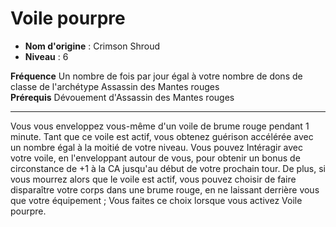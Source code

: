 # Voile pourpre

 * **Nom d'origine** : Crimson Shroud
 * **Niveau** : 6


<p><span id="ctl00_MainContent_DetailedOutput"><strong>Fréquence</strong> Un nombre de fois par jour égal à votre nombre de dons de classe de l'archétype Assassin des Mantes rouges<br><strong>Prérequis</strong> Dévouement d'Assassin des Mantes rouges<br></span></p>
<hr>
<p>Vous vous enveloppez vous-même d'un voile de brume rouge pendant 1 minute. Tant que ce voile est actif, vous obtenez guérison accélérée avec un nombre égal à la moitié de votre niveau. Vous pouvez Intéragir avec votre voile, en l'enveloppant autour de vous, pour obtenir un bonus de circonstance de +1 à la CA jusqu'au début de votre prochain tour. De plus, si vous mourrez alors que le voile est actif, vous pouvez choisir de faire disparaître votre corps dans une brume rouge, en ne laissant derrière vous que votre équipement ; Vous faites ce choix lorsque vous activez Voile pourpre.&nbsp;</p>